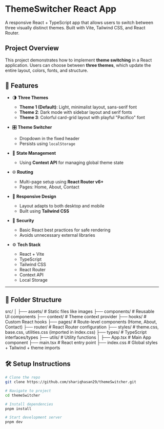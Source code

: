 # ThemeSwitcher React App

A responsive React + TypeScript app that allows users to switch between three visually distinct themes. Built with Vite, Tailwind CSS, and React Router.

## Project Overview

This project demonstrates how to implement **theme switching** in a React application. Users can choose between **three themes**, which update the entire layout, colors, fonts, and structure.

## 🎯 Features

- 🌗 **Three Themes**  
  - **Theme 1 (Default)**: Light, minimalist layout, sans-serif font  
  - **Theme 2**: Dark mode with sidebar layout and serif fonts  
  - **Theme 3**: Colorful card-grid layout with playful "Pacifico" font

- 🎛️ **Theme Switcher**
  - Dropdown in the fixed header
  - Persists using `localStorage`

- 🧠 **State Management**
  - Using **Context API** for managing global theme state

- 🌐 **Routing**
  - Multi-page setup using **React Router v6+**
  - Pages: Home, About, Contact

- 📱 **Responsive Design**
  - Layout adapts to both desktop and mobile
  - Built using **Tailwind CSS**

- 🔐 **Security**
  - Basic React best practices for safe rendering
  - Avoids unnecessary external libraries

- ⚙️ **Tech Stack**
  - React + Vite
  - TypeScript
  - Tailwind CSS
  - React Router
  - Context API
  - Local Storage

---

## 🧩 Folder Structure
src/
│
├── assets/ # Static files like images
├── components/ # Reusable UI components
├── context/ # Theme context provider
├── hooks/ # Custom React hooks
├── pages/ # Route-level components (Home, About, Contact)
├── router/ # React Router configuration
├── styles/ # theme.css, base.css, utilities.css (imported in index.css)
├── types/ # TypeScript interfaces/types
├── utils/ # Utility functions
│
├── App.tsx # Main App component
├── main.tsx # React entry point
├── index.css # Global styles + Tailwind + theme imports


## 🛠️ Setup Instructions

```bash
# Clone the repo
git clone https://github.com/shariqhasan29/themeSwitcher.git

# Navigate to project
cd themeSwitcher

# Install dependencies
pnpm install

# Start development server
pnpm dev

